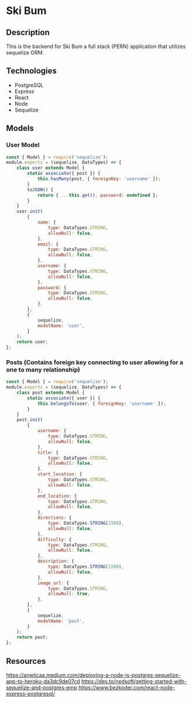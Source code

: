 # Ski Bum

## Description

This is the backend for Ski Bum a full stack (PERN) application that utilizes sequelize ORM. 

## Technologies
- PostgreSQL
- Express
- React
- Node
- Sequelize
  
## Models

### User Model
```js
const { Model } = require('sequelize');
module.exports = (sequelize, DataTypes) => {
	class user extends Model {
		static associate({ post }) {
			this.hasMany(post, { foreignKey: 'username' });
		}
		toJSON() {
			return { ...this.get(), password: undefined };
		}
	}
	user.init(
		{
			name: {
				type: DataTypes.STRING,
				allowNull: false,
			},
			email: {
				type: DataTypes.STRING,
				allowNull: false,
			},
			username: {
				type: DataTypes.STRING,
				allowNull: false,
			},
			password: {
				type: DataTypes.STRING,
				allowNull: false,
			},
		},
		{
			sequelize,
			modelName: 'user',
		}
	);
	return user;
};
```

### Posts (Contains foreign key connecting to user allowing for a one to many relationship)
```js
const { Model } = require('sequelize');
module.exports = (sequelize, DataTypes) => {
	class post extends Model {
		static associate({ user }) {
			this.belongsTo(user, { foreignKey: 'username' });
		}
	}
	post.init(
		{
			username: {
				type: DataTypes.STRING,
				allowNull: false,
			},
			title: {
				type: DataTypes.STRING,
				allowNull: false,
			},
			start_location: {
				type: DataTypes.STRING,
				allowNull: false,
			},
			end_location: {
				type: DataTypes.STRING,
				allowNull: false,
			},
			directions: {
				type: DataTypes.STRING(1500),
				allowNull: false,
			},
			difficulty: {
				type: DataTypes.STRING,
				allowNull: false,
			},
			description: {
				type: DataTypes.STRING(1500),
				allowNull: false,
			},
			image_url: {
				type: DataTypes.STRING,
				allowNull: true,
			},
		},
		{
			sequelize,
			modelName: 'post',
		}
	);
	return post;
};
```
## Resources
https://anjelicaa.medium.com/deploying-a-node-js-postgres-sequelize-app-to-heroku-da3dc9de07cd
https://dev.to/nedsoft/getting-started-with-sequelize-and-postgres-emp
https://www.bezkoder.com/react-node-express-postgresql/
